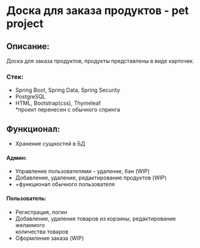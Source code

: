 # Доска для заказа продуктов - pet project
## Описание:
Доска для заказа продуктов, продукты представлены в виде карточек.
### Стек:
- Spring Boot, Spring Data, Spring Security
- PostgreSQL
- HTML, Bootstrap(css), Thymeleaf  
*проект перенесен с обычного спринга
## Функционал:
- Хранение сущностей в БД
#### Админ:  
- Управление пользователями - удаление, бан (WIP)
- Добавление, удаление, редактирование продуктов (WIP)
- +функционал обычного пользователя

#### Пользователь:  
- Регистрация, логин
- Добавление, удаление товаров из корзины; редактирование желаемого  
количества товаров  
- Оформление заказа (WIP)
